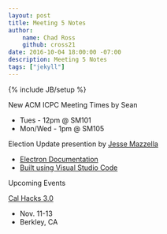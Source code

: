 ```yaml
---
layout: post
title: Meeting 5 Notes
author:
    name: Chad Ross
    github: cross21
date: 2016-10-04 18:00:00 -07:00
description: Meeting 5 Notes
tags: ["jekyll"]
---
```

{% include JB/setup %}

New ACM ICPC Meeting Times by Sean

- Tues - 12pm @ SM101
- Mon/Wed - 1pm @ SM105

Election Update presention by [Jesse Mazzella](https://github.com/ozyx)
- [Electron Documentation](https://www.electron.atom.io/docs/)
- [Built using Visual Studio Code](https://code.visualstudio.com/?utm_expid=101350005-28.R1T8FshdTBWEfZjY0s7XKQ.0&utm_referrer=https%3A%2F%2Fwww.google.com%2F)

Upcoming Events

[Cal Hacks 3.0](http://www.calhacks.io/)
- Nov. 11-13
- Berkley, CA
